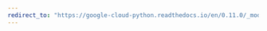 ```yaml
---
redirect_to: "https://google-cloud-python.readthedocs.io/en/0.11.0/_modules/gcloud/connection.html"
---
```


